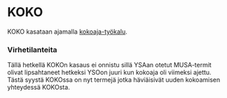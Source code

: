 KOKO
====

KOKO kasataan ajamalla [kokoaja-työkalu](https://github.com/NatLibFi/Finto-data/tree/master/tools/kokoaja).

### Virhetilanteita

Tällä hetkellä KOKOn kasaus ei onnistu sillä YSAan otetut MUSA-termit olivat lipsahtaneet hetkeksi YSOon juuri kun kokoaja oli viimeksi ajettu. Tästä syystä KOKOssa on nyt termejä jotka häviäisivät uuden kokoamisen yhteydessä KOKOsta.
